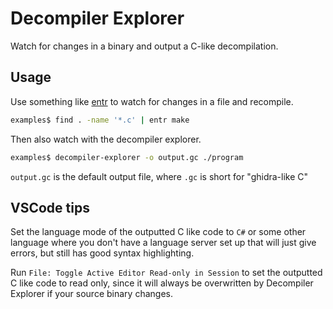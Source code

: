 # Decompiler Explorer

Watch for changes in a binary and output a C-like decompilation.

## Usage

Use something like [entr](https://github.com/eradman/entr) to watch for changes in a file and recompile.

```bash
examples$ find . -name '*.c' | entr make
```

Then also watch with the decompiler explorer.

```bash
examples$ decompiler-explorer -o output.gc ./program
```

`output.gc` is the default output file, where `.gc` is short for "ghidra-like C"

## VSCode tips

Set the language mode of the outputted C like code to `C#` or some other language where you don't have a language server set up that will just give errors, but still has good syntax highlighting.

Run `File: Toggle Active Editor Read-only in Session` to set the outputted C like code to read only, since it will always be overwritten by Decompiler Explorer if your source binary changes.
